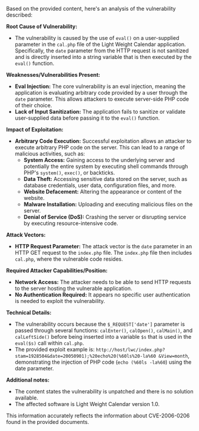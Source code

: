 Based on the provided content, here's an analysis of the vulnerability described:

**Root Cause of Vulnerability:**

- The vulnerability is caused by the use of `eval()` on a user-supplied parameter in the `cal.php` file of the Light Weight Calendar application. Specifically, the `date` parameter from the HTTP request is not sanitized and is directly inserted into a string variable that is then executed by the `eval()` function.

**Weaknesses/Vulnerabilities Present:**

- **Eval Injection:** The core vulnerability is an eval injection, meaning the application is evaluating arbitrary code provided by a user through the `date` parameter. This allows attackers to execute server-side PHP code of their choice.
- **Lack of Input Sanitization:** The application fails to sanitize or validate user-supplied data before passing it to the `eval()` function.

**Impact of Exploitation:**

- **Arbitrary Code Execution:** Successful exploitation allows an attacker to execute arbitrary PHP code on the server. This can lead to a range of malicious activities, such as:
   - **System Access:** Gaining access to the underlying server and potentially the entire system by executing shell commands through PHP's `system()`, `exec()`, or backticks.
   - **Data Theft:**  Accessing sensitive data stored on the server, such as database credentials, user data, configuration files, and more.
   - **Website Defacement:** Altering the appearance or content of the website.
   - **Malware Installation:** Uploading and executing malicious files on the server.
   - **Denial of Service (DoS):** Crashing the server or disrupting service by executing resource-intensive code.

**Attack Vectors:**

- **HTTP Request Parameter:** The attack vector is the `date` parameter in an HTTP GET request to the `index.php` file. The `index.php` file then includes `cal.php`, where the vulnerable code resides.

**Required Attacker Capabilities/Position:**

- **Network Access:** The attacker needs to be able to send HTTP requests to the server hosting the vulnerable application.
- **No Authentication Required:** It appears no specific user authentication is needed to exploit the vulnerability.

**Technical Details:**

- The vulnerability occurs because the `$_REQUEST['date']` parameter is passed through several functions: `calEnter()`, `calOpen()`, `calMain()`, and `calLeftSide()` before being inserted into a variable `$s` that is used in the `eval($s)` call within `cal.php`.
- The provided exploit example is: `http://host/lwc/index.php?stam=1928504&date=20050901);%20echo%20(%60ls%20-la%60 &View=month`, demonstrating the injection of PHP code (`echo (%60ls -la%60`) using the date parameter.

**Additional notes:**

- The content states the vulnerability is unpatched and there is no solution available.
- The affected software is Light Weight Calendar version 1.0.

This information accurately reflects the information about CVE-2006-0206 found in the provided documents.